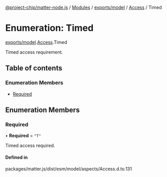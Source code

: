 [@project-chip/matter-node.js](../README.md) / [Modules](../modules.md) / [exports/model](../modules/exports_model.md) / [Access](../modules/exports_model.Access.md) / Timed

# Enumeration: Timed

[exports/model](../modules/exports_model.md).[Access](../modules/exports_model.Access.md).Timed

Timed access requirement.

## Table of contents

### Enumeration Members

- [Required](exports_model.Access.Timed.md#required)

## Enumeration Members

### Required

• **Required** = ``"T"``

Timed access required.

#### Defined in

packages/matter.js/dist/esm/model/aspects/Access.d.ts:131
